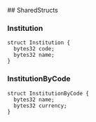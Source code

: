 ﻿﻿## SharedStructs


### Institution

```solidity
struct Institution {
  bytes32 code;
  bytes32 name;
}
```
### InstitutionByCode

```solidity
struct InstitutionByCode {
  bytes32 name;
  bytes32 currency;
}
```
